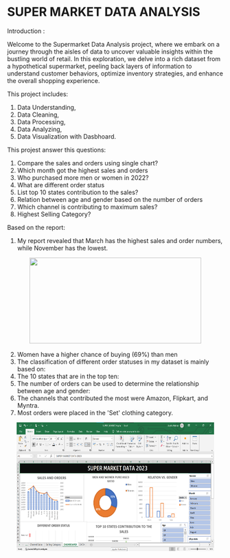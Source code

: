 # SUPER MARKET DATA ANALYSIS


Introduction :

Welcome to the Supermarket Data Analysis project, where we embark on a journey through the aisles of data to uncover valuable insights within the bustling world of retail. In this exploration, we delve into a rich dataset from a hypothetical supermarket, peeling back layers of information to understand customer behaviors, optimize inventory strategies, and enhance the overall shopping experience.


This project includes:

1. Data Understanding,
2. Data Cleaning,
3. Data Processing,
4. Data Analyzing,
5. Data Visualization with Dasbhoard.


This projest answer this questions:

1. Compare the sales and orders using single chart?
2. Which month got the highest sales and orders
3. Who purchased more men or women in 2022?
4. What are different order status
5. List top 10 states contribution to the sales?
6. Relation between age and gender based on the number of orders
7. Which channel is contributing to maximum sales?
8. Highest Selling Category?


Based on the report:

1. My report revealed that March has the highest sales and order numbers, while November has the lowest.
<p align="center">
  <img width="400" height="200" src="Graphs/Sales vs month.png">
</p>

2. Women have a higher chance of buying (69%) than men
3. The classification of different order statuses in my dataset is mainly based on:
4. The 10 states that are in the top ten:
5. The number of orders can be used to determine the relationship between age and gender:
6. The channels that contributed the most were Amazon, Flipkart, and Myntra.
7. Most orders were placed in the 'Set' clothing category.



<p align="center">
  <img width="460" height="300" src="https://github.com/ArpitaHaldar/Super-Market-Data-Analysis/blob/main/dashboard.png">
</p>
